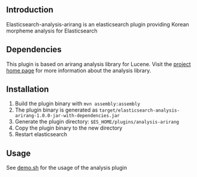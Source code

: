 ## Introduction

Elasticsearch-analysis-arirang is an elasticsearch plugin providing Korean morpheme analysis for Elasticsearch

## Dependencies

This plugin is based on arirang analysis library for Lucene. Visit the [project home page][1] for more information about the analysis library.

[1]: http://cafe.naver.com/korlucene.cafe

## Installation

1. Build the plugin binary with `mvn assembly:assembly`
2. The plugin binary is generated as `target/elasticsearch-analysis-arirang-1.0.0-jar-with-dependencies.jar`
3. Generate the plugin directory: `$ES_HOME/plugins/analysis-arirang`
4. Copy the plugin binary to the new directory
5. Restart elasticsearch

## Usage

See [demo.sh][2] for the usage of the analysis plugin

[2]: https://github.com/kimhyunkang/elasticsearch-analysis-arirang/blob/master/demo.sh
